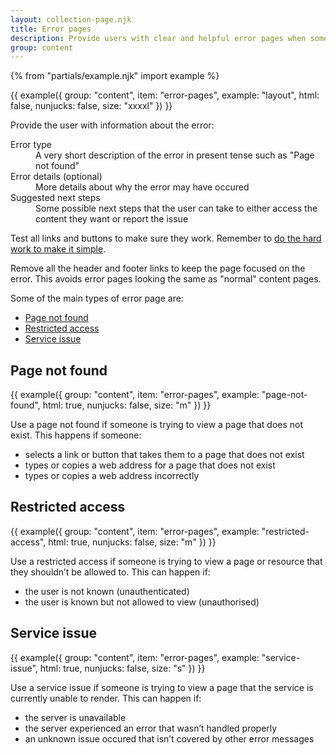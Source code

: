 ```yaml
---
layout: collection-page.njk
title: Error pages
description: Provide users with clear and helpful error pages when something goes wrong.
group: content
---
```


{% from "partials/example.njk" import example %}

{{ example({ group: "content", item: "error-pages", example: "layout", html: false, nunjucks: false, size: "xxxxl" }) }}

Provide the user with information about the error:

<dl class="tna-dl">
    <dt>Error type</dt>
    <dd>A very short description of the error in present tense such as "Page not found"</dd>
    <dt>Error details (optional)</dt>
    <dd>More details about why the error may have occured</dd>
    <dt>Suggested next steps</dt>
    <dd>Some possible next steps that the user can take to either access the content they want or report the issue</dd>
</dl>

Test all links and buttons to make sure they work. Remember to [do the hard work to make it simple](https://www.gov.uk/guidance/government-design-principles#do-the-hard-work-to-make-it-simple).

Remove all the header and footer links to keep the page focused on the error. This avoids error pages looking the same as "normal" content pages.

Some of the main types of error page are:

- [Page not found](#page-not-found)
- [Restricted access](#restricted-access)
- [Service issue](#service-issue)

## Page not found

{{ example({ group: "content", item: "error-pages", example: "page-not-found", html: true, nunjucks: false, size: "m" }) }}

Use a page not found if someone is trying to view a page that does not exist. This happens if someone:

- selects a link or button that takes them to a page that does not exist
- types or copies a web address for a page that does not exist
- types or copies a web address incorrectly

## Restricted access

{{ example({ group: "content", item: "error-pages", example: "restricted-access", html: true, nunjucks: false, size: "m" }) }}

Use a restricted access if someone is trying to view a page  or resource that they shouldn’t be allowed to. This can happen if:

- the user is not known (unauthenticated)
- the user is known but not allowed to view (unauthorised)

## Service issue

{{ example({ group: "content", item: "error-pages", example: "service-issue", html: true, nunjucks: false, size: "s" }) }}

Use a service issue if someone is trying to view a page that the service is currently unable to render. This can happen if:

- the server is unavailable
- the server experienced an error that wasn’t handled properly
- an unknown issue occured that isn’t covered by other error messages
